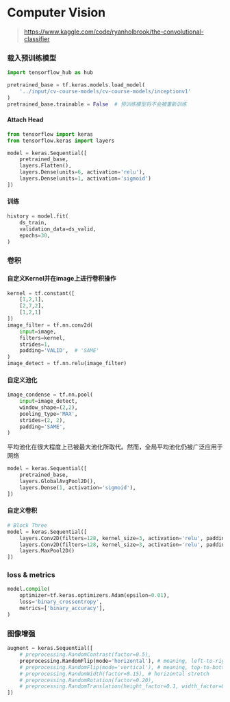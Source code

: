 # Computer Vision

> https://www.kaggle.com/code/ryanholbrook/the-convolutional-classifier

### 载入预训练模型

```Python
import tensorflow_hub as hub

pretrained_base = tf.keras.models.load_model(
    '../input/cv-course-models/cv-course-models/inceptionv1'
)
pretrained_base.trainable = False  # 预训练模型将不会被重新训练
```

#### Attach Head

```Python
from tensorflow import keras
from tensorflow.keras import layers

model = keras.Sequential([
    pretrained_base,
    layers.Flatten(),
    layers.Dense(units=6, activation='relu'),
    layers.Dense(units=1, activation='sigmoid')
])

```

#### 训练

```Python
history = model.fit(
    ds_train,
    validation_data=ds_valid,
    epochs=30,
)
```

### 卷积

#### 自定义Kernel并在image上进行卷积操作

```Python
kernel = tf.constant([
    [1,2,1],
    [2,7,2],
    [1,2,1]    
])
image_filter = tf.nn.conv2d(
    input=image,
    filters=kernel,
    strides=1,
    padding='VALID',  # 'SAME'
)
image_detect = tf.nn.relu(image_filter)
```

#### 自定义池化

```Python
image_condense = tf.nn.pool(
    input=image_detect,
    window_shape=(2,2),
    pooling_type='MAX',
    strides=(2, 2),
    padding='SAME',
)
```

平均池化在很大程度上已被最大池化所取代。然而，全局平均池化仍被广泛应用于网络

```Python
model = keras.Sequential([
    pretrained_base,
    layers.GlobalAvgPool2D(),
    layers.Dense(1, activation='sigmoid'),
])
```

#### 自定义卷积

```Python
# Block Three
model = keras.Sequential([
    layers.Conv2D(filters=128, kernel_size=3, activation='relu', padding='same'),
    layers.Conv2D(filters=128, kernel_size=3, activation='relu', padding='same'),
    layers.MaxPool2D()
])
```

### loss & metrics

```Python
model.compile(
    optimizer=tf.keras.optimizers.Adam(epsilon=0.01),
    loss='binary_crossentropy',
    metrics=['binary_accuracy'],
)
```

### 图像增强

```Python
augment = keras.Sequential([
    # preprocessing.RandomContrast(factor=0.5),
    preprocessing.RandomFlip(mode='horizontal'), # meaning, left-to-right
    # preprocessing.RandomFlip(mode='vertical'), # meaning, top-to-bottom
    # preprocessing.RandomWidth(factor=0.15), # horizontal stretch
    # preprocessing.RandomRotation(factor=0.20),
    # preprocessing.RandomTranslation(height_factor=0.1, width_factor=0.1),
])
```


